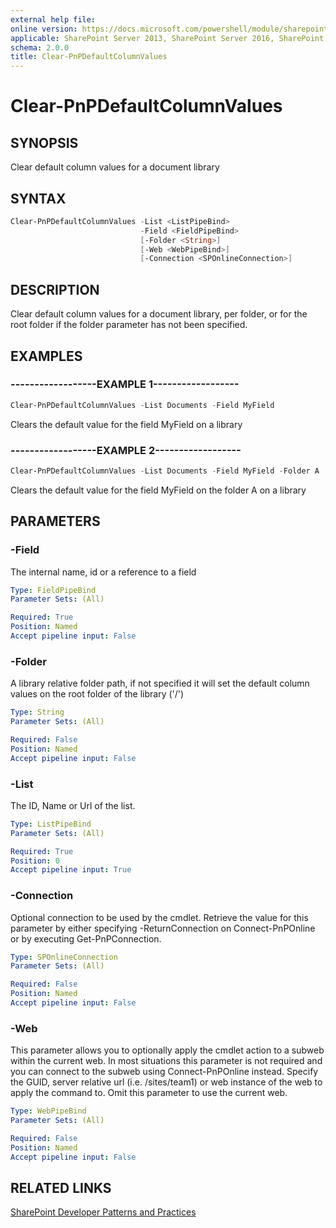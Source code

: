 ```yaml
---
external help file:
online version: https://docs.microsoft.com/powershell/module/sharepoint-pnp/clear-pnpdefaultcolumnvalues
applicable: SharePoint Server 2013, SharePoint Server 2016, SharePoint Server 2019, SharePoint Online
schema: 2.0.0
title: Clear-PnPDefaultColumnValues
---
```


# Clear-PnPDefaultColumnValues

## SYNOPSIS
Clear default column values for a document library

## SYNTAX 

```powershell
Clear-PnPDefaultColumnValues -List <ListPipeBind>
                             -Field <FieldPipeBind>
                             [-Folder <String>]
                             [-Web <WebPipeBind>]
                             [-Connection <SPOnlineConnection>]
```

## DESCRIPTION
Clear default column values for a document library, per folder, or for the root folder if the folder parameter has not been specified.

## EXAMPLES

### ------------------EXAMPLE 1------------------
```powershell
Clear-PnPDefaultColumnValues -List Documents -Field MyField
```

Clears the default value for the field MyField on a library

### ------------------EXAMPLE 2------------------
```powershell
Clear-PnPDefaultColumnValues -List Documents -Field MyField -Folder A
```

Clears the default value for the field MyField on the folder A on a library

## PARAMETERS

### -Field
The internal name, id or a reference to a field

```yaml
Type: FieldPipeBind
Parameter Sets: (All)

Required: True
Position: Named
Accept pipeline input: False
```

### -Folder
A library relative folder path, if not specified it will set the default column values on the root folder of the library ('/')

```yaml
Type: String
Parameter Sets: (All)

Required: False
Position: Named
Accept pipeline input: False
```

### -List
The ID, Name or Url of the list.

```yaml
Type: ListPipeBind
Parameter Sets: (All)

Required: True
Position: 0
Accept pipeline input: True
```

### -Connection
Optional connection to be used by the cmdlet. Retrieve the value for this parameter by either specifying -ReturnConnection on Connect-PnPOnline or by executing Get-PnPConnection.

```yaml
Type: SPOnlineConnection
Parameter Sets: (All)

Required: False
Position: Named
Accept pipeline input: False
```

### -Web
This parameter allows you to optionally apply the cmdlet action to a subweb within the current web. In most situations this parameter is not required and you can connect to the subweb using Connect-PnPOnline instead. Specify the GUID, server relative url (i.e. /sites/team1) or web instance of the web to apply the command to. Omit this parameter to use the current web.

```yaml
Type: WebPipeBind
Parameter Sets: (All)

Required: False
Position: Named
Accept pipeline input: False
```

## RELATED LINKS

[SharePoint Developer Patterns and Practices](https://aka.ms/sppnp)